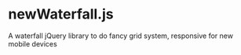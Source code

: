 # newWaterfall.js
A waterfall jQuery library to do fancy grid system, responsive for new mobile devices
